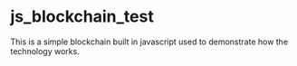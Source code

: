 # js_blockchain_test
This is a simple blockchain built in javascript used to demonstrate how the technology works. 
